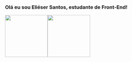 ### Olá eu sou Eliéser Santos, estudante de Front-End!

<a align="center" href="https://github.com/kalebeccs" style="display: flex; align-items: stretch">
  <img height="140em" src="https://github-readme-stats.vercel.app/api?username=kalebeccs&count_private=true&show_icons=true&theme=city_lights&hide=contribs,prs">
  <img height="140em" src="https://github-readme-stats.vercel.app/api/top-langs/?username=kalebeccs&layout=compact&theme=city_lights">
</a>  
